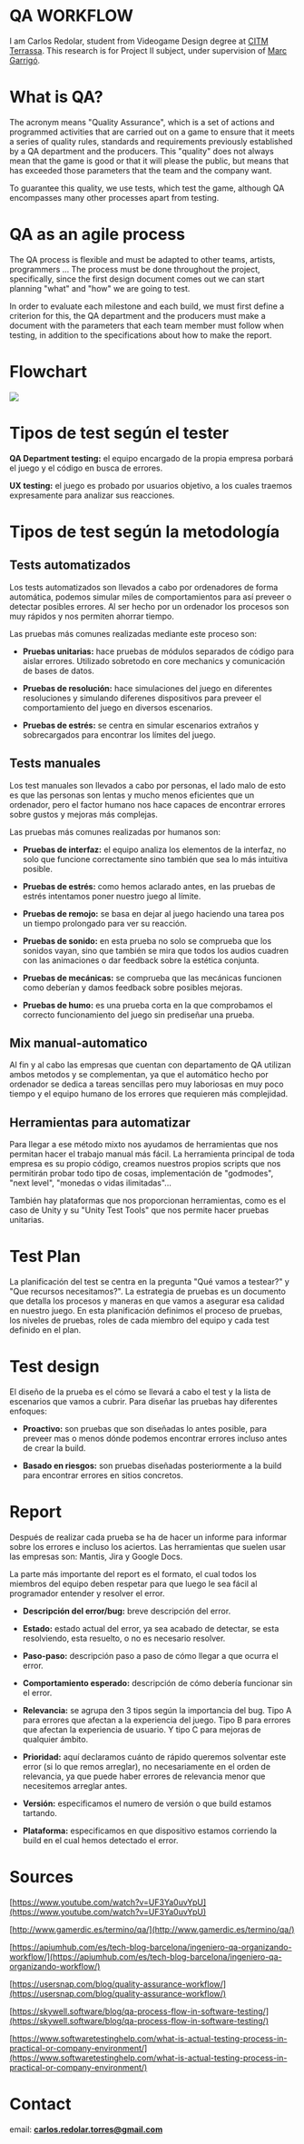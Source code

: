# **QA WORKFLOW**

I am Carlos Redolar, student from Videogame Design degree at [CITM Terrassa](https://www.citm.upc.edu/). This research is for Project II subject, under supervision of [Marc Garrigó](https://es.linkedin.com/in/mgarrigo).


# What is QA?

The acronym means "Quality Assurance", which is a set of actions and programmed activities that are carried out on a game to ensure that it meets a series of quality rules, standards and requirements previously established by a QA department and the producers. This "quality" does not always mean that the game is good or that it will please the public, but means that has exceeded those parameters that the team and the company want.

To guarantee this quality, we use tests, which test the game, although QA encompasses many other processes apart from testing.


# QA as an agile process

The QA process is flexible and must be adapted to other teams, artists, programmers ... The process must be done throughout the project, specifically, since the first design document comes out we can start planning "what" and "how" we are going to test.

In order to evaluate each milestone and each build, we must first define a criterion for this, the QA department and the producers must make a document with the parameters that each team member must follow when testing, in addition to the specifications about how to make the report.


# Flowchart

![](docs/flowchart.png)


# Tipos de test según el tester

**QA Department testing:** el equipo encargado de la propia empresa porbará el juego y el código en busca de errores.

**UX testing:** el juego es probado por usuarios objetivo, a los cuales traemos expresamente para analizar sus reacciones.


# Tipos de test según la metodología

## Tests automatizados

Los tests automatizados son llevados a cabo por ordenadores de forma automática, podemos simular miles de comportamientos para así preveer o detectar posibles errores. Al ser hecho por un ordenador los procesos son muy rápidos y nos permiten ahorrar tiempo.

Las pruebas más comunes realizadas mediante este proceso son:

- **Pruebas unitarias:** hace pruebas de módulos separados de código para aislar errores. Utilizado sobretodo en core mechanics y comunicación de bases de datos.

- **Pruebas de resolución:** hace simulaciones del juego en diferentes resoluciones y simulando diferenes dispositivos para preveer el comportamiento del juego en diversos escenarios.

- **Pruebas de estrés:** se centra en simular escenarios extraños y sobrecargados para encontrar los límites del juego.


## Tests manuales

Los test manuales son llevados a cabo por personas, el lado malo de esto es que las personas son lentas y mucho menos eficientes que un ordenador, pero el factor humano nos hace capaces de encontrar errores sobre gustos y mejoras más complejas. 

Las pruebas más comunes realizadas por humanos son:

- **Pruebas de interfaz:** el equipo analiza los elementos de la interfaz, no solo que funcione correctamente sino también que sea lo más intuitiva posible.

- **Pruebas de estrés:** como hemos aclarado antes, en las pruebas de estrés intentamos poner nuestro juego al límite.

- **Pruebas de remojo:** se basa en dejar al juego haciendo una tarea pos un tiempo prolongado para ver su reacción.

- **Pruebas de sonido:** en esta prueba no solo se comprueba que los sonidos vayan, sino que también se mira que todos los audios cuadren con las animaciones o  dar feedback sobre la estética conjunta.

- **Pruebas de mecánicas:** se comprueba que las mecánicas funcionen como deberían y damos feedback sobre posibles mejoras.

- **Pruebas de humo:** es una prueba corta en la que comprobamos el correcto funcionamiento del juego sin prediseñar una prueba.

## Mix manual-automatico

Al fin y al cabo las empresas que cuentan con departamento de QA utilizan ambos metodos y se complementan, ya que el automático hecho por ordenador se dedica a tareas sencillas pero muy laboriosas en muy poco tiempo y el equipo humano de los errores que requieren más complejidad.

## Herramientas para automatizar

Para llegar a ese método mixto nos ayudamos de herramientas que nos permitan hacer el trabajo manual más fácil.
La herramienta principal de toda empresa es su propio código, creamos nuestros propios scripts que nos permitirán probar todo tipo de cosas, implementación de "godmodes", "next level", "monedas o vidas ilimitadas"...

También hay plataformas que nos proporcionan herramientas, como es el caso de Unity y su "Unity Test Tools" que nos permite hacer pruebas unitarias.


# Test Plan

La planificación del test se centra en la pregunta "Qué vamos a testear?" y "Que recursos necesitamos?". La estrategia de pruebas es un documento que detalla los procesos y maneras en que vamos a asegurar esa calidad en nuestro juego. En esta planificación definimos el proceso de pruebas, los niveles de pruebas, roles de cada miembro del equipo y cada test definido en el plan.


# Test design

El diseño de la prueba es el cómo se llevará a cabo el test y la lista de escenarios que vamos a cubrir.
Para diseñar las pruebas hay diferentes enfoques:

- **Proactivo:** son pruebas que son diseñadas lo antes posible, para preveer mas o menos dónde podemos encontrar errores incluso antes de crear la build.

- **Basado en riesgos:** son pruebas diseñadas posteriormente a la build para encontrar errores en sitios concretos.


# Report

Después de realizar cada prueba se ha de hacer un informe para informar sobre los errores e incluso los aciertos.
Las herramientas que suelen usar las empresas son: Mantis, Jira y Google Docs.

La parte más importante del report es el formato, el cual todos los miembros del equipo deben respetar para que luego le sea fácil al programador entender y resolver el error.

- **Descripción del error/bug:** breve descripción del error.

- **Estado:** estado actual del error, ya sea acabado de detectar, se esta resolviendo, esta resuelto, o no es necesario resolver.

- **Paso-paso:** descripción paso a paso de cómo llegar a que ocurra el error.

- **Comportamiento esperado:** descripción de cómo debería funcionar sin el error.

- **Relevancia:** se agrupa den 3 tipos según la importancia del bug. Tipo A para errores que afectan a la experiencia del juego. Tipo B para errores que afectan la experiencia de usuario. Y tipo C para mejoras de qualquier ámbito.

- **Prioridad:** aquí declaramos cuánto de rápido queremos solventar este error (si lo que remos arreglar), no necesariamente en el orden de relevancia, ya que puede haber errores de relevancia menor que necesitemos arreglar antes.

- **Versión:** especificamos el numero de versión o que build estamos tartando.

- **Plataforma:** especificamos en que dispositivo estamos corriendo la build en el cual hemos detectado el error.


# Sources

[https://www.youtube.com/watch?v=UF3Ya0uvYpU](https://www.youtube.com/watch?v=UF3Ya0uvYpU)

[http://www.gamerdic.es/termino/qa/](http://www.gamerdic.es/termino/qa/)

[https://apiumhub.com/es/tech-blog-barcelona/ingeniero-qa-organizando-workflow/](https://apiumhub.com/es/tech-blog-barcelona/ingeniero-qa-organizando-workflow/)

[https://usersnap.com/blog/quality-assurance-workflow/](https://usersnap.com/blog/quality-assurance-workflow/)

[https://skywell.software/blog/qa-process-flow-in-software-testing/](https://skywell.software/blog/qa-process-flow-in-software-testing/)

[https://www.softwaretestinghelp.com/what-is-actual-testing-process-in-practical-or-company-environment/](https://www.softwaretestinghelp.com/what-is-actual-testing-process-in-practical-or-company-environment/)


# Contact

email: **carlos.redolar.torres@gmail.com**



